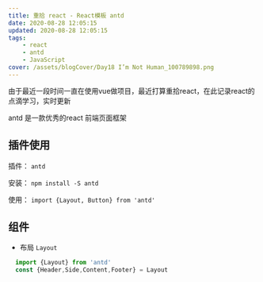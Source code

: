 ```yaml
---
title: 重拾 react - React模板 antd
date: 2020-08-28 12:05:15
updated: 2020-08-28 12:05:15
tags:
    - react
    - antd
    - JavaScript
cover: /assets/blogCover/Day18 I’m Not Human_100789898.png
---
```


  由于最近一段时间一直在使用vue做项目，最近打算重拾react，在此记录react的点滴学习，实时更新

  antd 是一款优秀的react 前端页面框架

## 插件使用

  插件： `antd`

  安装： `npm install -S antd`

  使用： `import {Layout, Button} from 'antd'`

## 组件

  * 布局 `Layout`
  
  ~~~js
    import {Layout} from 'antd'
    const {Header,Side,Content,Footer} = Layout
  ~~~

